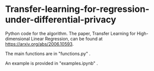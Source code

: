# Transfer-learning-for-regression-under-differential-privacy
Python code for the algorithm.
The paper, Transfer Learning for High-dimensional Linear Regression, can be found at https://arxiv.org/abs/2006.10593.

The main functions are in "functions.py" .

An example is provided in "examples.ipynb" .

